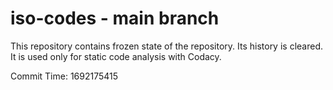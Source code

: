 # iso-codes - main branch

This repository contains frozen state of the repository.
Its history is cleared. It is used only for static code
analysis with Codacy.

Commit Time: 1692175415